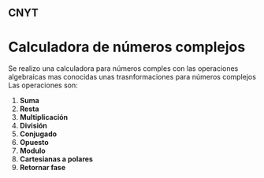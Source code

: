 ## CNYT

# Calculadora de números complejos
Se realizo una calculadora para números comples con las operaciones algebraicas mas conocidas unas trasnformaciones para números complejos\
Las operaciones son:
1. **Suma**
2. **Resta**
3. **Multiplicación**
4.  **División**
5. **Conjugado**
6. **Opuesto**
7. **Modulo**
8. **Cartesianas a polares**
9. **Retornar fase**
